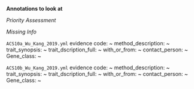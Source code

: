 **Annotations to look at**

*Priority Assessment*

*Missing Info*

```ACS10a_Wu_Kang_2019.yml```
evidence code: ~
method_description: ~
trait_synopsis: ~
trait_dscription_full: ~
with_or_from: ~
contact_person: ~
Gene_class: ~

```ACS10b_Wu_Kang_2019.yml```
evidence code: ~
method_description: ~
trait_synopsis: ~
trait_dscription_full: ~
with_or_from: ~
contact_person: ~
Gene_class: ~